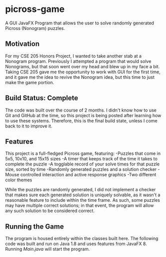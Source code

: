 # picross-game
A GUI JavaFX Program that allows the user to solve randomly generated Picross (Nonogram) puzzles.

## Motivation
For my CSE 205 Honors Project, I wanted to take another stab at a Nonogram program. Previously
I attempted a program that would solve Nonograms, but that soon went over my head and blew up
in my face a bit. Taking CSE 205 gave me the opportunity to work with GUI for the first time,
and it gave me the idea to revive the Nonogram idea, but this time to just make the game portion.

## Build Status: Complete
The code was built over the course of 2 months. I didn't know how to use Git and GitHub at the
time, so this project is being posted after learning how to use these systems. Therefore, this
is the final build state, unless I come back to it to improve it.

## Features
This project is a full-fledged Picross game, featuring:
    -Puzzles that come in 5x5, 10x10, and 15x15 sizes
    -A timer that keeps track of the time it takes to complete the puzzle
    -A togglable record of your solve times for that puzzle size, sorted by time
    -Randomly generated puzzles and a solution checker 
    -Mouse controlled interaction and active response graphics
    -Two different color themes

While the puzzles are randomly generated, I did not implement a checker that makes sure each
generated solution is uniquely solvable, as it wasn't a reasonable feature to include within
the time frame. As such, some puzzles may have multiple correct solutions; in that event, the
program will allow any such solution to be considered correct.

## Running the Game
The program is housed entirely within the classes built here. The following code was built and
run on Java 1.8 and uses features from JavaFX 8. Running *Main.java* will start the program.


